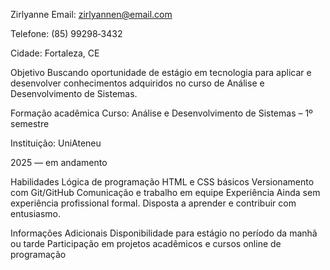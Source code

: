 Zirlyanne
Email: zirlyannen@email.com

Telefone: (85) 99298‑3432

Cidade: Fortaleza, CE

Objetivo
Buscando oportunidade de estágio em tecnologia para aplicar e desenvolver conhecimentos adquiridos no curso de Análise e Desenvolvimento de Sistemas.

Formação acadêmica
Curso: Análise e Desenvolvimento de Sistemas – 1º semestre

Instituição: UniAteneu

2025 — em andamento

Habilidades
Lógica de programação
HTML e CSS básicos
Versionamento com Git/GitHub
Comunicação e trabalho em equipe
Experiência
Ainda sem experiência profissional formal. Disposta a aprender e contribuir com entusiasmo.

Informações Adicionais
Disponibilidade para estágio no período da manhã ou tarde
Participação em projetos acadêmicos e cursos online de programação

